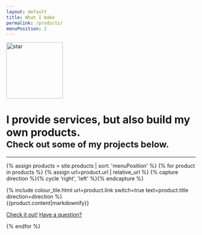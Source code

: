 ```yaml
--- 
layout: default 
title: What I make
permalink: /products/
menuPosition: 2
--- 
```





<div class="text-center">
    <img class="inline-block" src="{{'/images/starxhdpi.png'|relative_url}}" style="width: 150px" alt="star">
    <h1>I provide services, but also build my own products.
    <br> <small>Check out some of my projects below.</small></h1>
    <hr>
</div>


<div class="row">
  <div class="col-xs-12">
    <div class="spacer-70"></div>
  </div>
</div>

{% assign products = site.products | sort: 'menuPosition' %}
{% for product in products %}
  {% assign url=product.url | relative_url %}
  {% capture direction %}{% cycle 'right', 'left' %}{% endcapture %}
  <div class="row">
      <div class="col-xs-12 col-sm-6 {% if direction == 'left' %}col-sm-push-6{% endif %}">
        {% include colour_tile.html url=product.link switch=true text=product.title direction=direction %}
      </div>
      <div class="col-xs-12 col-sm-6 {% if direction == 'left' %}col-sm-pull-6{% endif %}">
        {{product.content|markdownify}}
        <p>
          <a href="{{product.link}}" class="btn btn-default">Check it out!</a>
          <a href="#" class="drift-open-chat btn btn-primary" data-msg="Hi! What can I do for you?">Have a question?</a>
        </p>
      </div>
      <div class="col-xs-12">
        <div class="spacer-60"></div>
      </div>
  </div>
{% endfor %}
